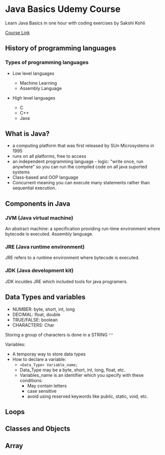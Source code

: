 # Java Basics Udemy Course
  Learn Java Basics in one hour with coding exercises by Sakshi Kohli

[Course Link](https://www.udemy.com/course/learn-java-basics/)

## History of programming languages 

### Types of programming languages
- Low level languages 
  - Machine Learning
  - Assembly Language 

- High level languages 
  - C 
  - C++
  - Java   

## What is Java?

* a computing platform that was first released by SUn Microsystems in 1995
* runs on all platforms, free to access
* an independent programming language - logic: "write once, run anywhere" so you can run the compiled code on all java suported systems
* Class-based and OOP language 
* Concurrent meaning you can execute many statements rather than sequential execution.


## Components in Java

### JVM (Java virtual machine)
An abstract machine: a specification providing run-time environment where bytecode is executed. Assembly language.

### JRE (Java runtime environment)
JRE refers to a runtime environment where bytecode is executed.

### JDK (Java development kit)
JDK inculdes JRE which included tools for java programers.

## Data Types and variables

* NUMBER: byte, short, int, long
* DECIMAL: float, double
* TRUE/FALSE: boolean
* CHARACTERS: Char

Storing a group of characters is done in a STRING `""`

Variables: 
- A temporay way to store data types 
- How to declare a variable: 
  - `<Data_Type> Variable_name;`
  - Data_Type may be a byte, short, int, long, float, etc. 
  - Variables_name is an identifier which you specify with these conditions:
    - May contain letters
    - case sensitive
    - avoid using reserved keywords like public, static, void, etc. 

## Loops

## Classes and Objects

## Array

